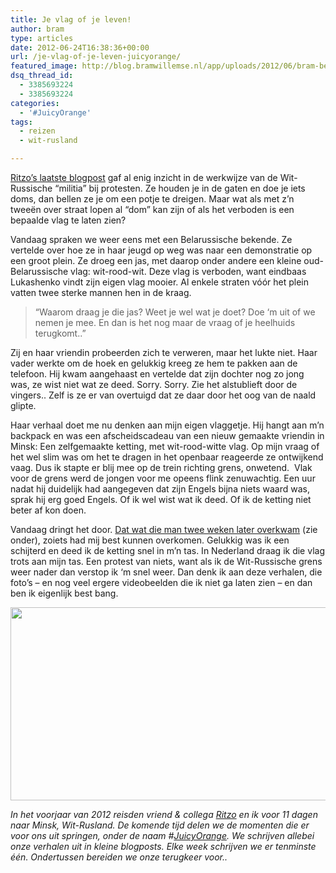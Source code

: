 ```yaml
---
title: Je vlag of je leven!
author: bram
type: articles
date: 2012-06-24T16:38:36+00:00
url: /je-vlag-of-je-leven-juicyorange/
featured_image: http://blog.bramwillemse.nl/app/uploads/2012/06/bram-belarus-flag.png
dsq_thread_id:
  - 3385693224
  - 3385693224
categories:
  - '#JuicyOrange'
tags:
  - reizen
  - wit-rusland

---
```

<p class="lead">
  <a title="&quot;They know where you were last summer&quot; - JuicyOrange - Ritzo ten Cate" href="http://ritzotencate.blogspot.nl/2012/06/they-know-where-you-were-last-summer.html" target="_blank">Ritzo&#8217;s laatste blogpost</a> gaf al enig inzicht in de werkwijze van de Wit-Russische &#8220;militia&#8221; bij protesten. Ze houden je in de gaten en doe je iets doms, dan bellen ze je om een potje te dreigen. Maar wat als met z&#8217;n tweeën over straat lopen al &#8220;dom&#8221; kan zijn of als het verboden is een bepaalde vlag te laten zien?
</p>

**<!--more-->**

Vandaag spraken we weer eens met een Belarussische bekende. Ze vertelde over hoe ze in haar jeugd op weg was naar een demonstratie op een groot plein. Ze droeg een jas, met daarop onder andere een kleine oud-Belarussische vlag: wit-rood-wit. Deze vlag is verboden, want eindbaas Lukashenko vindt zijn eigen vlag mooier. Al enkele straten vóór het plein vatten twee sterke mannen hen in de kraag.

> &#8220;Waarom draag je die jas? Weet je wel wat je doet? Doe &#8216;m uit of we nemen je mee. En dan is het nog maar de vraag of je heelhuids terugkomt..&#8221;

Zij en haar vriendin probeerden zich te verweren, maar het lukte niet. Haar vader werkte om de hoek en gelukkig kreeg ze hem te pakken aan de telefoon. Hij kwam aangehaast en vertelde dat zijn dochter nog zo jong was, ze wist niet wat ze deed. Sorry. Sorry. Zie het alstublieft door de vingers.. Zelf is ze er van overtuigd dat ze daar door het oog van de naald glipte.

Haar verhaal doet me nu denken aan mijn eigen vlaggetje. Hij hangt aan m&#8217;n backpack en was een afscheidscadeau van een nieuw gemaakte vriendin in Minsk: Een zelfgemaakte ketting, met wit-rood-witte vlag. Op mijn vraag of het wel slim was om het te dragen in het openbaar reageerde ze ontwijkend vaag. Dus ik stapte er blij mee op de trein richting grens, onwetend.  Vlak voor de grens werd de jongen voor me opeens flink zenuwachtig. Een uur nadat hij duidelijk had aangegeven dat zijn Engels bijna niets waard was, sprak hij erg goed Engels. Of ik wel wist wat ik deed. Of ik de ketting niet beter af kon doen.

Vandaag dringt het door. <a title="Man in elkaar geslagen vanwege Wit-Russische vlag" href="http://nn.by/?c=ar&i=73894&lang=en#!nn " target="_blank">Dat wat die man twee weken later overkwam</a> (zie onder), zoiets had mij best kunnen overkomen. Gelukkig was ik een schijterd en deed ik de ketting snel in m&#8217;n tas. In Nederland draag ik die vlag trots aan mijn tas. Een protest van niets, want als ik de Wit-Russische grens weer nader dan verstop ik &#8216;m snel weer. Dan denk ik aan deze verhalen, die foto&#8217;s – en nog veel ergere videobeelden die ik niet ga laten zien – en dan ben ik eigenlijk best bang.

<a title="Deze man werd in elkaar geslagen toen hij met de vlag rondliep." href="http://nn.by/?c=ar&i=73894&lang=en#!nn " target="_blank"><img title="Man wordt gearresteerd en in elkaar geslagen na dragen van Belarussische vlag" alt="" src="https://bramwillemse.nl/app/uploads/2012/06/beaten_belarus_flag.png" width="550" height="309" /></a>

_In het voorjaar van 2012 reisden vriend & collega <a title="Ritzo ten Cate's blog" href="http://www.ritzotencate.blogspot.nl/search/label/%23juicyorange" target="_blank">Ritzo</a> en ik voor 11 dagen naar Minsk, Wit-Rusland. De komende tijd delen we de momenten die er voor ons uit springen, onder de naam #[JuicyOrange][1]. We schrijven allebei onze verhalen uit in kleine blogposts. Elke week schrijven we er tenminste één. Ondertussen bereiden we onze terugkeer voor.._

 [1]: https://bramwillemse.nl/archief/blog/juicyorange/